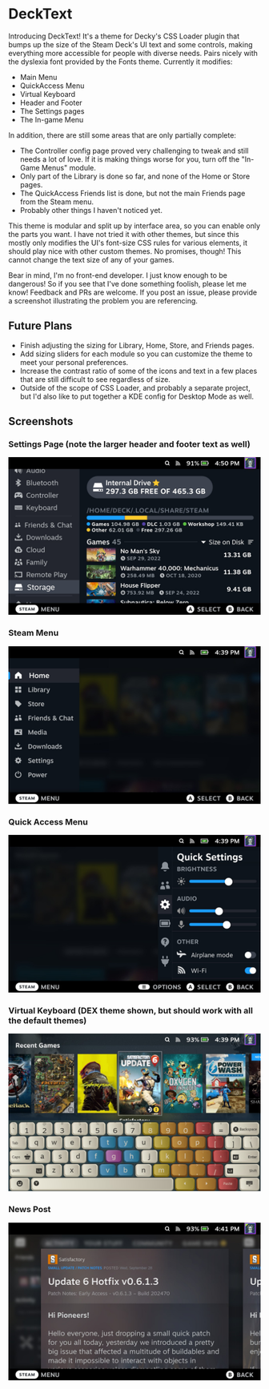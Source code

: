 # DeckText
Introducing DeckText! It's a theme for Decky's CSS Loader plugin that bumps up the size of the Steam Deck's UI text and some controls, making everything more accessible for people with diverse needs. Pairs nicely with the dyslexia font provided by the Fonts theme. Currently it modifies: 

- Main Menu
- QuickAccess Menu
- Virtual Keyboard
- Header and Footer 
- The Settings pages
- The In-game Menu

In addition, there are still some areas that are only partially complete:
- The Controller config page proved very challenging to tweak and still needs a lot of love. If it is making things worse for you, turn off the "In-Game Menus" module. 
- Only part of the Library is done so far, and none of the Home or Store pages.
- The QuickAccess Friends list is done, but not the main Friends page from the Steam menu.
- Probably other things I haven't noticed yet.

This theme is modular and split up by interface area, so you can enable only the parts you want. I have not tried it with other themes, but since this mostly only modifies the UI's font-size CSS rules for various elements, it should play nice with other custom themes. No promises, though! This cannot change the text size of any of your games. 

Bear in mind, I'm no front-end developer. I just know enough to be dangerous! So if you see that I've done something foolish, please let me know! Feedback and PRs are welcome. If you post an issue, please provide a screenshot illustrating the problem you are referencing.

## Future Plans
- Finish adjusting the sizing for Library, Home, Store, and Friends pages.
- Add sizing sliders for each module so you can customize the theme to meet your personal preferences.
- Increase the contrast ratio of some of the icons and text in a few places that are still difficult to see regardless of size.
- Outside of the scope of CSS Loader, and probably a separate project, but I'd also like to put together a KDE config for Desktop Mode as well. 

## Screenshots

### Settings Page (note the larger header and footer text as well)
![Steam Deck Settings page with DeckText theme applied](/screenshots/settings.jpg)

### Steam Menu
![Steam Deck Main Menu with DeckText theme applied](/screenshots/steam.jpg)

### Quick Access Menu
![Steam Deck Quick Access Menu with DeckText theme applied](/screenshots/qam.jpg)

### Virtual Keyboard (DEX theme shown, but should work with all the default themes)
![Steam Deck virtual keyboard with DeckText theme applied](/screenshots/vkeyboard.jpg)

### News Post
![Steam Deck virtual keyboard with DeckText theme applied](/screenshots/news.jpg)

